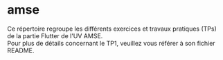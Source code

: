 # amse

Ce répertoire regroupe les différents exercices et travaux pratiques (TPs) de la partie Flutter de l'UV AMSE.  
Pour plus de détails concernant le TP1, veuillez vous référer à son fichier README.
